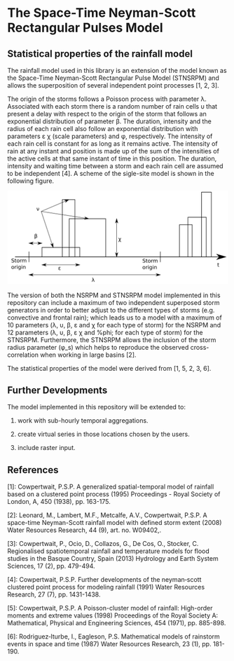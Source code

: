 # The Space-Time Neyman-Scott Rectangular Pulses Model

## Statistical properties of the rainfall model

The rainfall model used in this library is an extension of the model known as the Space-Time Neyman-Scott Rectangular Pulse Model (STNSRPM) and allows the superposition of several independent point processes [1, 2, 3].

The origin of the storms follows a Poisson process with parameter &lambda;.  Associated with each storm there is a random number of rain cells &upsilon; that present a delay with respect to the origin of the storm that follows an exponential distribution of parameter &beta;. The duration, intensity and the radius of each rain cell also follow an exponential distribution with parameters &epsilon; &chi; (scale parameters) and &phi;, respectively. The intensity of each rain cell is constant for as long as it remains active. The intensity of rain at any instant and position is made up of the sum of the intensities of the active cells at that same instant of time in this position. The duration, intensity and waiting time between a storm and each rain cell are assumed to be independent [4]. A scheme of the sigle-site model is shown in the following figure.

![Model scheme](ModelScheme.png)

The version of both the NSRPM and STNSRPM model implemented in this repository can include a maximum of two independent superposed storm generators in order to better adjust to the different types of storms (e.g. convective and frontal rain); which leads us to a model with a maximum of 10 parameters (&lambda;, &upsilon;, &beta;, &epsilon; and &chi; for each type of storm) for the NSRPM and 12 parameters (&lambda;, &upsilon;, &beta;, &epsilon; &chi; and %phi; for each type of storm) for the STNSRPM. Furthermore, the STNSRPM allows the inclusion of the storm radius parameter (&phi;_s) which helps to reproduce the observed cross-correlation when working in large basins [2].

The statistical properties of the model were derived from [1, 5, 2, 3, 6].

## Further Developments

The model implemented in this repository will be extended to:

1. work with sub-hourly temporal aggregations.

2. create virtual series in those locations chosen by the users.

3. include raster input.

## References

[1]: Cowpertwait, P.S.P. A generalized spatial-temporal model of rainfall based on a clustered point process
(1995) Proceedings - Royal Society of London, A, 450 (1938), pp. 163-175.

[2]: Leonard, M., Lambert, M.F., Metcalfe, A.V., Cowpertwait, P.S.P. A space-time Neyman-Scott rainfall model with defined storm extent (2008) Water Resources Research, 44 (9), art. no. W09402,.

[3]: Cowpertwait, P., Ocio, D., Collazos, G., De Cos, O., Stocker, C. Regionalised spatiotemporal rainfall and temperature models for flood studies in the Basque Country, Spain (2013) Hydrology and Earth System Sciences, 17 (2), pp. 479-494.

[4]: Cowpertwait, P.S.P. Further developments of the neyman‐scott clustered point process for modeling rainfall
(1991) Water Resources Research, 27 (7), pp. 1431-1438.

[5]: Cowpertwait, P.S.P. A Poisson-cluster model of rainfall: High-order moments and extreme values (1998) Proceedings of the Royal Society A: Mathematical, Physical and Engineering Sciences, 454 (1971), pp. 885-898.

[6]: Rodriguez‐Iturbe, I., Eagleson, P.S. Mathematical models of rainstorm events in space and time
(1987) Water Resources Research, 23 (1), pp. 181-190.
